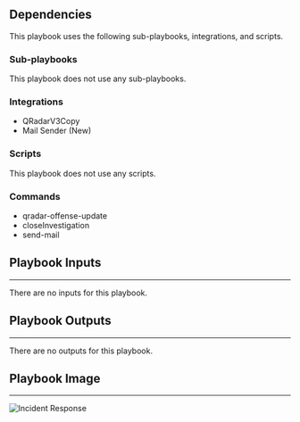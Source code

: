 

## Dependencies

This playbook uses the following sub-playbooks, integrations, and scripts.

### Sub-playbooks

This playbook does not use any sub-playbooks.

### Integrations

* QRadarV3Copy
* Mail Sender (New)

### Scripts

This playbook does not use any scripts.

### Commands

* qradar-offense-update
* closeInvestigation
* send-mail

## Playbook Inputs

---
There are no inputs for this playbook.

## Playbook Outputs

---
There are no outputs for this playbook.

## Playbook Image

---

![Incident Response](../doc_files/Incident_Response.png)
